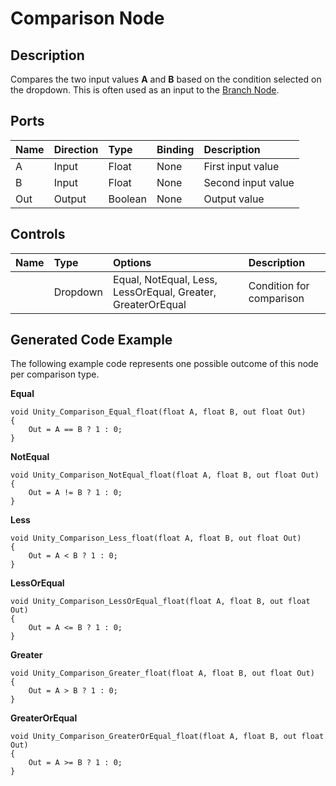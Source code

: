# Comparison Node

## Description

Compares the two input values **A** and **B** based on the condition selected on the dropdown. This is often used as an input to the [Branch Node](Branch-Node.md).

## Ports

| Name        | Direction           | Type  | Binding | Description |
|:------------ |:-------------|:-----|:---|:---|
| A      | Input | Float    | None | First input value |
| B      | Input | Float    | None | Second input value |
| Out  | Output  | Boolean  | None | Output value |

## Controls

| Name        | Type           | Options  | Description |
|:------------ |:-------------|:-----|:---|
|      | Dropdown | Equal, NotEqual, Less, LessOrEqual, Greater, GreaterOrEqual | Condition for comparison |

## Generated Code Example

The following example code represents one possible outcome of this node per comparison type.

**Equal**

```
void Unity_Comparison_Equal_float(float A, float B, out float Out)
{
    Out = A == B ? 1 : 0;
}
```

**NotEqual**

```
void Unity_Comparison_NotEqual_float(float A, float B, out float Out)
{
    Out = A != B ? 1 : 0;
}
```

**Less**

```
void Unity_Comparison_Less_float(float A, float B, out float Out)
{
    Out = A < B ? 1 : 0;
}
```

**LessOrEqual**

```
void Unity_Comparison_LessOrEqual_float(float A, float B, out float Out)
{
    Out = A <= B ? 1 : 0;
}
```

**Greater**

```
void Unity_Comparison_Greater_float(float A, float B, out float Out)
{
    Out = A > B ? 1 : 0;
}
```

**GreaterOrEqual**

```
void Unity_Comparison_GreaterOrEqual_float(float A, float B, out float Out)
{
    Out = A >= B ? 1 : 0;
}
```
